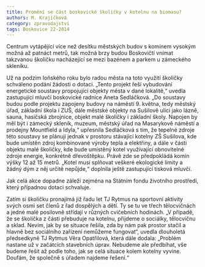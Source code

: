 ```yaml
---
title: Promění se část boskovické školičky v kotelnu na biomasu?
authors: M. Krajíčková
category: zpravodajství
tags: Boskovice 22-2014 
---
```


Centrum vytápějící více než desítku městských budov s komínem vysokým možná až patnáct metrů, tak možná brzy budou Boskovičtí vnímat takzvanou školičku nacházející se mezi bazénem a parkem u zámeckého skleníku.

Už na podzim loňského roku bylo radou města na toto využití školičky schváleno podání žádosti o dotaci. „Tento projekt řeší vybudování energetické soustavy propojující objekty města v dané lokalitě,“ uvedla zastupující mluvčí boskovické radnice Aneta Sedláčková. „Do soustavy budou podle projektu zapojeny budovy na náměstí 9. května, tedy městský úřad, základní škola i ZUŠ, dále městské objekty na Sušilově ulici jako lázně, sauna, hasičská zbrojnice, objekt malé školičky i základní školy. Napojen by měl být i zámecký skleník, muzeum, městský úřad na Masarykově náměstí a prodejny Mountfield a Idyla,“ upřesnila Sedláčková s tím, že tepelné zdroje této soustavy se plánují jednak v prostoru stávající kotelny ZŠ Sušilova, kde bude umístěn zdroj kombinované výroby tepla a elektřiny, a dále v části objektu malé školičky, kde bude umístěný kotel využívající obnovitelné zdroje energie, konkrétně dřevoštěpku. Právě zde se předpokládá komín výšky 12 až 15 metrů. „Kotel musí splňovat veškeré ekologické limity a žádný dým z něj určitě nepůjde,“ doplnila ještě zastupující tisková mluvčí.

Jak celá akce dopadne záleží zejména na Státním fondu životního prostředí, který případnou dotaci schvaluje. 

Zatím si školičku pronajímá již řadu let TJ Rytmus na sportovní aktivity svých osmi set členů z řad dospělých a dětí. Ty se tu ve třech tělocvičnách a jedné malé posilovně střídají v různých cvičebních hodinách. „V případě, že se školička z části přebuduje na kotelnu, přijdeme o sociálky, tělocvičnu a sklad. Nevím, jak by se situace řešila, zda by nám pak prostor stačil a hlavně bez sociálního zařízení nemůžeme fungovat“, uvedla dlouholetá předsedkyně TJ Rytmus Věra Opatřilová, která dále dodala: „Problém nastane už v začátcích stavebních úprav. Nebudeme ale předbíhat, vše budeme řešit až podle toho, jak se celá situace kolem kotelny vyvine. Doufám, že společně s úřadem najdeme řešení.“ 
